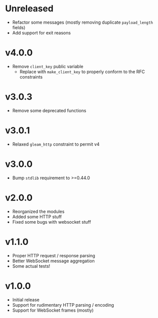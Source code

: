 # Unreleased

- Refactor some messages (mostly removing duplicate `payload_length` fields)
- Add support for exit reasons

# v4.0.0

- Remove `client_key` public variable
    - Replace with `make_client_key` to properly conform to the RFC constraints

# v3.0.3

- Remove some deprecated functions

# v3.0.1

- Relaxed `gleam_http` constraint to permit v4

# v3.0.0

- Bump `stdlib` requirement to >=0.44.0

# v2.0.0

- Reorganized the modules
- Added some HTTP stuff
- Fixed some bugs with websocket stuff

# v1.1.0

- Proper HTTP request / response parsing
- Better WebSocket message aggregation
- Some actual tests!

# v1.0.0

- Initial release
- Support for rudimentary HTTP parsing / encoding
- Support for WebSocket frames (mostly)
